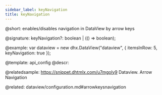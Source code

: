 ```yaml
---
sidebar_label: keyNavigation
title: keyNavigation
---          
```


@short: enables/disables navigation in DataView by arrow keys

@signature: keyNavigation?: boolean | (() => boolean);

@example: 
var dataview = new dhx.DataView("dataview", {
    itemsInRow: 5, 
    keyNavigation: true
});


@template:	api_config
@descr: 


@relatedsample:
https://snippet.dhtmlx.com/u7mgoly9	Dataview. Arrow Navigation

@related:
dataview/configuration.md#arrowkeysnavigation

